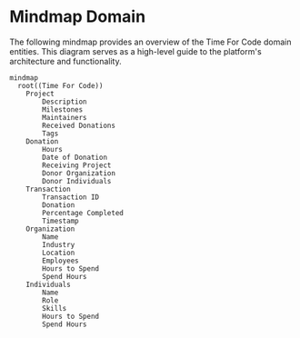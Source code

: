 # Mindmap Domain

The following mindmap provides an overview of the Time For Code domain entities.
This diagram serves as a high-level guide to the platform's architecture
 and functionality.

```mermaid
mindmap
  root((Time For Code))
    Project
        Description
        Milestones
        Maintainers
        Received Donations
        Tags
    Donation
        Hours
        Date of Donation
        Receiving Project
        Donor Organization
        Donor Individuals
    Transaction
        Transaction ID
        Donation
        Percentage Completed
        Timestamp
    Organization
        Name
        Industry
        Location
        Employees
        Hours to Spend
        Spend Hours
    Individuals
        Name
        Role
        Skills
        Hours to Spend
        Spend Hours
```
